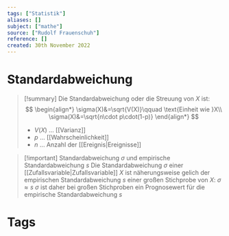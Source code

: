 ```yaml
---
tags: ["Statistik"]
aliases: []
subject: ["mathe"]
source: ["Rudolf Frauenschuh"]
reference: []
created: 30th November 2022
---
```


# Standardabweichung

>[!summary] Die Standardabweichung oder die Streuung von $X$ ist:
> $$
> \begin{align*}
> \sigma(X)&=\sqrt{V(X)}\qquad \text{Einheit wie }X\\
> \sigma(X)&=\sqrt{n\cdot p\cdot(1-p)}
> \end{align*}
> $$
> - $V(X)$ … [[Varianz]]
> - $p$ ... [[Wahrscheinlichkeit]]
> - $n$ ... Anzahl der [[Ereignis|Ereignisse]]

> [!important] Standardabweichung $\sigma$ und empirische Standardabweichung $s$
> Die Standardabweichung $\sigma$ einer [[Zufallsvariable|Zufallsvariable]] $X$ ist näherungsweise gelich der empirischen Standardabweichung $s$ einer großen Stichprobe von $X$:
> $\sigma\approx s$
> $\sigma$ ist daher bei großen Stichproben ein Prognosewert für die empirische Standardabweichung $s$
> 

# Tags



